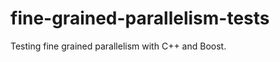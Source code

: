 fine-grained-parallelism-tests
==============================

Testing fine grained parallelism with C++ and Boost.